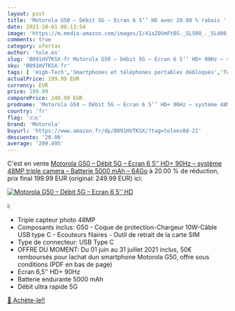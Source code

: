 ```yaml
---
layout: post
title: 'Motorola G50 – Débit 5G – Ecran 6 5’’ HD avec 20.00 % rabais '
date: 2021-10-01 06:13:54
image: 'https://m.media-amazon.com/images/I/41aZOVmFtBS._SL500_._SL400_.jpg'
comments: true
category: ofertas
author: 'tole.es'
slug: 'B091HVTKSX-fr Motorola G50 – Débit 5G – Ecran 6 5’’ HD+ 90Hz – système...'
sku: 'B091HVTKSX-fr'
tags: [ 'High-Tech','Smartphones et téléphones portables débloqués','Téléphones portables et accessoires','motorola', ]
actualPrice: 199.99 EUR
currency: EUR
price: 199.99
comparePrice: 249.99 EUR
prodname: 'Motorola G50 – Débit 5G – Ecran 6 5’’ HD+ 90Hz – système 48MP triple camera – Batterie 5000 mAh – 64Go'
country: 'fr'
flag: '🇫🇷'
brand: 'Motorola'
buyurl: 'https://www.amazon.fr/dp/B091HVTKSX/?tag=tolees0d-21'
descuento: '20.00'
average: '209.495'
---
```


C'est en vente [Motorola G50 – Débit 5G – Ecran 6 5’’ HD+ 90Hz – système 48MP triple camera – Batterie 5000 mAh – 64Go](https://www.amazon.fr/dp/B091HVTKSX/?tag=tolees0d-21)  à  20.00 % de réduction, prix final  199.99 EUR (original: 249.99 EUR) ici:

[![Motorola G50 – Débit 5G – Ecran 6 5’’ HD](https://m.media-amazon.com/images/I/41aZOVmFtBS._SL500_._SL400_.jpg)](https://www.amazon.fr/dp/B091HVTKSX/?tag=tolees0d-21)

ℹ️:

- Triple capteur photo 48MP
- Composants inclus: G50 - Coque de protection-Chargeur 10W-Câble USB type C - Ecouteurs filaires - Outil de retrait de la carte SIM
- Type de connecteur: USB Type C
- OFFRE DU MOMENT: Du 01 juin au 31 juillet 2021 inclus, 50€ remboursés pour lachat dun smartphone Motorola G50, offre sous conditions (PDF en bas de page)
- Ecran 6,5’’ HD+ 90Hz
- Batterie endurante 5000 mAh
- Débit ultra rapide 5G

[🛒 Achète-le!!](https://www.amazon.fr/dp/B091HVTKSX/?tag=tolees0d-21)
